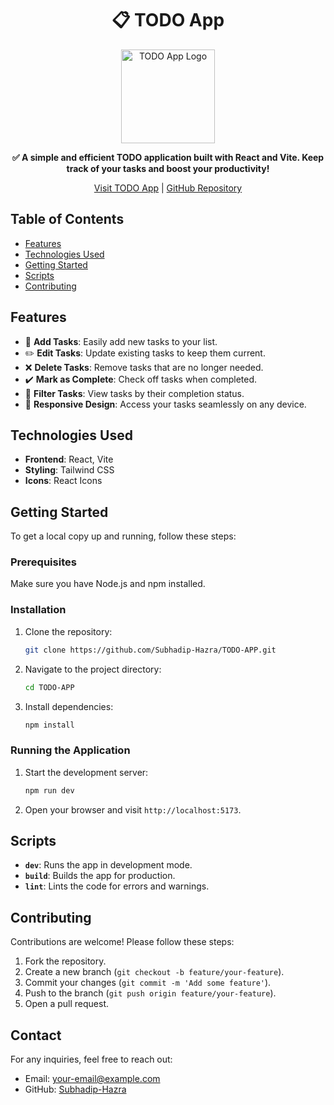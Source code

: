 <h1 align="center">📋 TODO App</h1>

<p align="center">
  <img src="https://www.pngitem.com/pimgs/m/509-5099434_todo-app-logo-transparent-hd-png-download.png" alt="TODO App Logo" width="150">
</p>

<p align="center">
  <strong>✅ A simple and efficient TODO application built with React and Vite. Keep track of your tasks and boost your productivity!</strong>
</p>

<p align="center">
  <a href="https://todo-app-i.netlify.app/">Visit TODO App</a> | 
  <a href="https://github.com/Subhadip-Hazra/TODO-APP.git">GitHub Repository</a>
</p>

## Table of Contents
- [Features](#features)
- [Technologies Used](#technologies-used)
- [Getting Started](#getting-started)
- [Scripts](#scripts)
- [Contributing](#contributing)

## Features
- 📝 **Add Tasks**: Easily add new tasks to your list.
- ✏️ **Edit Tasks**: Update existing tasks to keep them current.
- ❌ **Delete Tasks**: Remove tasks that are no longer needed.
- ✔️ **Mark as Complete**: Check off tasks when completed.
- 🔄 **Filter Tasks**: View tasks by their completion status.
- 📱 **Responsive Design**: Access your tasks seamlessly on any device.

## Technologies Used
- **Frontend**: React, Vite
- **Styling**: Tailwind CSS
- **Icons**: React Icons

## Getting Started
To get a local copy up and running, follow these steps:

### Prerequisites
Make sure you have Node.js and npm installed.

### Installation
1. Clone the repository:
   ```bash
   git clone https://github.com/Subhadip-Hazra/TODO-APP.git
   ```
2. Navigate to the project directory:
   ```bash
   cd TODO-APP
   ```
3. Install dependencies:
   ```bash
   npm install
   ```

### Running the Application
1. Start the development server:
   ```bash
   npm run dev
   ```
2. Open your browser and visit `http://localhost:5173`.

## Scripts
- **`dev`**: Runs the app in development mode.
- **`build`**: Builds the app for production.
- **`lint`**: Lints the code for errors and warnings.

## Contributing
Contributions are welcome! Please follow these steps:
1. Fork the repository.
2. Create a new branch (`git checkout -b feature/your-feature`).
3. Commit your changes (`git commit -m 'Add some feature'`).
4. Push to the branch (`git push origin feature/your-feature`).
5. Open a pull request.

## Contact
For any inquiries, feel free to reach out:
- Email: your-email@example.com
- GitHub: [Subhadip-Hazra](https://github.com/Subhadip-Hazra)
